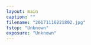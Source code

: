 ```yaml
---
layout: main
caption: ""
filename: "20171116221802.jpg"
fstop: "Unknown"
exposure: "Unknown"
---
```

